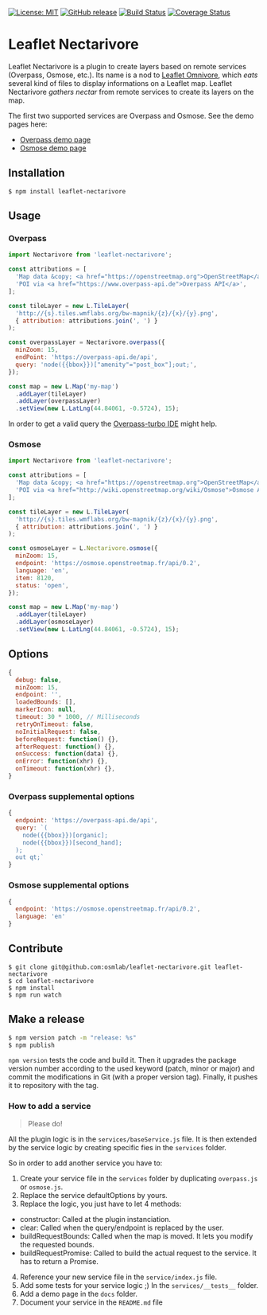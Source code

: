 [![License: MIT](https://img.shields.io/badge/license-MIT-blue.svg)](https://opensource.org/licenses/MIT)
[![GitHub release](https://img.shields.io/github/release/osmlab/leaflet-nectarivore.svg)](https://github.com/osmlab/leaflet-nectarivore/releases)
[![Build Status](https://api.travis-ci.org/osmlab/leaflet-nectarivore.svg?branch=develop)](http://travis-ci.org/osmlab/leaflet-nectarivore)
[![Coverage Status](https://coveralls.io/repos/github/osmlab/leaflet-nectarivore/badge.svg?branch=develop)](https://coveralls.io/github/osmlab/leaflet-nectarivore?branch=develop)

# Leaflet Nectarivore

Leaflet Nectarivore is a plugin to create layers based on remote services (Overpass, Osmose, etc.). Its name is a nod to [Leaflet Omnivore](https://github.com/mapbox/leaflet-omnivore), which _eats_ several kind of files to display informations on a Leaflet map. Leaflet Nectarivore _gathers nectar_ from remote services to create its layers on the map.

The first two supported services are Overpass and Osmose. See the demo pages here:

* [Overpass demo page](https://osmlab.github.io/leaflet-nectarivore/overpass.html)
* [Osmose demo page](https://osmlab.github.io/leaflet-nectarivore/osmose.html)


## Installation

```
$ npm install leaflet-nectarivore
```


## Usage

### Overpass

```javascript
import Nectarivore from 'leaflet-nectarivore';

const attributions = [
  'Map data &copy; <a href="https://openstreetmap.org">OpenStreetMap</a> contributors',
  'POI via <a href="https://www.overpass-api.de">Overpass API</a>',
];

const tileLayer = new L.TileLayer(
  'http://{s}.tiles.wmflabs.org/bw-mapnik/{z}/{x}/{y}.png',
  { attribution: attributions.join(', ') }
);

const overpassLayer = Nectarivore.overpass({
  minZoom: 15,
  endPoint: 'https://overpass-api.de/api',
  query: 'node({{bbox}})["amenity"="post_box"];out;',
});

const map = new L.Map('my-map')
  .addLayer(tileLayer)
  .addLayer(overpassLayer)
  .setView(new L.LatLng(44.84061, -0.5724), 15);
```

In order to get a valid query the [Overpass-turbo IDE](http://overpass-turbo.eu/) might help.


### Osmose

```javascript
import Nectarivore from 'leaflet-nectarivore';

const attributions = [
  'Map data &copy; <a href="https://openstreetmap.org">OpenStreetMap</a> contributors',
  'POI via <a href="http://wiki.openstreetmap.org/wiki/Osmose">Osmose API</a>',
];

const tileLayer = new L.TileLayer(
  'http://{s}.tiles.wmflabs.org/bw-mapnik/{z}/{x}/{y}.png',
  { attribution: attributions.join(', ') }
);

const osmoseLayer = L.Nectarivore.osmose({
  minZoom: 15,
  endpoint: 'https://osmose.openstreetmap.fr/api/0.2',
  language: 'en',
  item: 8120,
  status: 'open',
});

const map = new L.Map('my-map')
  .addLayer(tileLayer)
  .addLayer(osmoseLayer)
  .setView(new L.LatLng(44.84061, -0.5724), 15);
```


## Options

```javascript
{
  debug: false,
  minZoom: 15,
  endpoint: '',
  loadedBounds: [],
  markerIcon: null,
  timeout: 30 * 1000, // Milliseconds
  retryOnTimeout: false,
  noInitialRequest: false,
  beforeRequest: function() {},
  afterRequest: function() {},
  onSuccess: function(data) {},
  onError: function(xhr) {},
  onTimeout: function(xhr) {},
}
```

### Overpass supplemental options

```javascript
{
  endpoint: 'https://overpass-api.de/api',
  query: `(
    node({{bbox}})[organic];
    node({{bbox}})[second_hand];
  );
  out qt;`
}
```


### Osmose supplemental options

```javascript
{
  endpoint: 'https://osmose.openstreetmap.fr/api/0.2',
  language: 'en'
}
```


## Contribute

```
$ git clone git@github.com:osmlab/leaflet-nectarivore.git leaflet-nectarivore
$ cd leaflet-nectarivore
$ npm install
$ npm run watch
```


## Make a release

```sh
$ npm version patch -m "release: %s"
$ npm publish
```

`npm version` tests the code and build it. Then it upgrades the package version number according to the used keyword (patch, minor or major) and commit the modifications in Git (with a proper version tag). Finally, it pushes it to repository with the tag.


### How to add a service

> Please do!

All the plugin logic is in the `services/baseService.js` file. It is then extended by the service logic by creating specific fies in the `services` folder.

So in order to add another service you have to:

1. Create your service file in the `services` folder by duplicating `overpass.js` or `osmose.js`.
2. Replace the service defaultOptions by yours.
3. Replace the logic, you just have to let 4 methods:
  * constructor: Called at the plugin instanciation.
  * clear: Called when the query/endpoint is replaced by the user.
  * buildRequestBounds: Called when the map is moved. It lets you modify the requested bounds.
  * buildRequestPromise: Called to build the actual request to the service. It has to return a Promise.
4. Reference your new service file in the `service/index.js` file.
5. Add some tests for your service logic ;) In the `services/__tests__` folder.
6. Add a demo page in the `docs` folder.
7. Document your service in the `README.md` file
